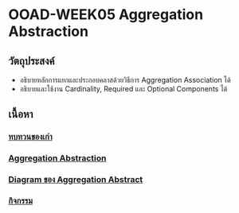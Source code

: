 # OOAD-WEEK05 Aggregation Abstraction

## วัตถุประสงค์
* อธิบายหลักการแยกและประกอบคลาสด้วยวิธีการ Aggregation Association ได้
* อธิบายและใช้งาน Cardinality, Required และ Optional Components ได้

## เนื้อหา
### [ทบทวนของเก่า](https://github.com/OOAD-2559/OOAD-WEEK05/wiki/%E0%B8%97%E0%B8%9A%E0%B8%97%E0%B8%A7%E0%B8%99%E0%B8%82%E0%B8%AD%E0%B8%87%E0%B9%80%E0%B8%81%E0%B9%88%E0%B8%B2)

### [Aggregation Abstraction](https://github.com/OOAD-2559/OOAD-WEEK05/wiki/Aggregation-Abstraction)

### [Diagram ของ Aggregation Abstract](https://github.com/OOAD-2559/OOAD-WEEK05/wiki/Diagram-%E0%B8%82%E0%B8%AD%E0%B8%87-Aggregation-Abstract)

### [กิจกรรม](https://github.com/OOAD-2559/OOAD-WEEK05/wiki/%E0%B8%81%E0%B8%B4%E0%B8%88%E0%B8%81%E0%B8%A3%E0%B8%A3%E0%B8%A1t)

